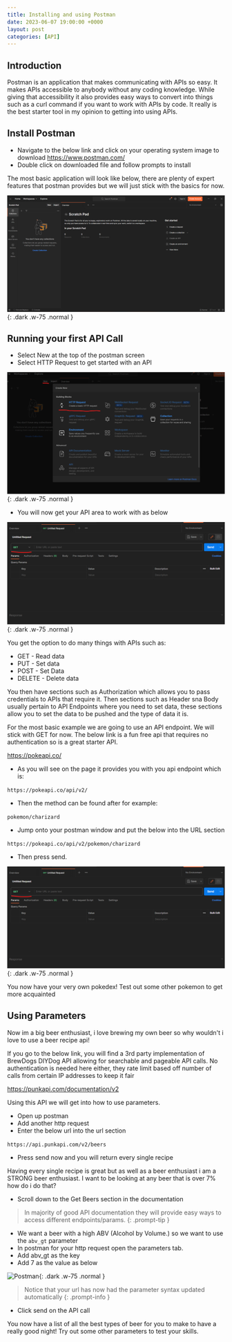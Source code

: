 ```yaml
---
title: Installing and using Postman
date: 2023-06-07 19:00:00 +0000
layout: post
categories: [API]
---
```


## Introduction
Postman is an application that makes communicating with APIs so easy. It makes APIs accessible to anybody without any coding knowledge. While giving that accessibility it also provides easy ways to convert into things such as a curl command if you want to work with APIs by code. It really is the best starter tool in my opinion to getting into using APIs.

## Install Postman
* Navigate to the below link and click on your operating system image to download
<https://www.postman.com/>
* Double click on downloaded file and follow prompts to install

The most basic application will look like below, there are plenty of expert features that postman provides but we will just stick with the basics for now.

![Postman](/assets/images/Postman.png){: .dark .w-75 .normal }

## Running your first API Call
* Select New at the top of the postman screen
* Select HTTP Request to get started with an API

![Postman](/assets/images/Postman2.png){: .dark .w-75 .normal }

* You will now get your API area to work with as below

![Postman](/assets/images/Postman3.png){: .dark .w-75 .normal }

You get the option to do many things with APIs such as:

* GET - Read data
* PUT - Set data
* POST - Set Data
* DELETE - Delete data

You then have sections such as Authorization which allows you to pass credentials to APIs that require it. Then sections such as Header sna Body usually pertain to API Endpoints where you need to set data, these sections allow you to set the data to be pushed and the type of data it is.

For the most basic example we are going to use an API endpoint. We will stick with GET for now. The below link is a fun free api that requires no authentication so is a great starter API. 

<https://pokeapi.co/>

* As you will see on the page it provides you with you api endpoint which is:

```https://pokeapi.co/api/v2/```

* Then the method can be found after for example:

```pokemon/charizard```

* Jump onto your postman window and put the below into the URL section

```https://pokeapi.co/api/v2/pokemon/charizard```

* Then press send.

![Postman](/assets/images/Postman3.png){: .dark .w-75 .normal }

You now have your very own pokedex! Test out some other pokemon to get more acquainted

## Using Parameters
Now im a big beer enthusiast, i love brewing my own beer so why wouldn't i love to use a beer recipe api!

If you go to the below link, you will find a 3rd party implementation of BrewDogs DIYDog API allowing for searchable and pageable API calls. No authentication is needed here either, they rate limit based off number of calls from certain IP addresses to keep it fair

<https://punkapi.com/documentation/v2>

Using this API we will get into how to use parameters.
* Open up postman
* Add another http request
* Enter the below url into the url section

```https://api.punkapi.com/v2/beers```

* Press send now and you will return every single recipe

Having every single recipe is great but as well as a beer enthusiast i am a STRONG beer enthusiast. I want to be looking at any beer that is over 7% how do i do that?

* Scroll down to the Get Beers section in the documentation

> In majority of good API documentation they will provide easy ways to access different endpoints/params.
{: .prompt-tip }

* We want a beer with a high ABV (Alcohol by Volume.) so we want to use the ```abv_gt``` parameter
* In postman for your http request open the parameters tab.
* Add abv_gt as the key
* Add 7 as the value as below

![Postman](/assets/images/Postman6.png){: .dark .w-75 .normal }

> Notice that your url has now had the parameter syntax updated automatically
{: .prompt-info }

* Click send on the API call

You now have a list of all the best types of beer for you to make to have a really good night! Try out some other parameters to test your skills. 